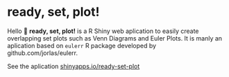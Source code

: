 # ready, set, plot!

Hello 👋
**ready, set, plot!** is a R Shiny web aplication to easily create overlapping set plots such as Venn Diagrams and Euler Plots. It is manly an aplication based on `eulerr` R package developed by github.com/jorlas/eulerr.

See the aplication [shinyapps.io/ready-set-plot](https://barreiro-r.shinyapps.io/ready-set-plot/)
